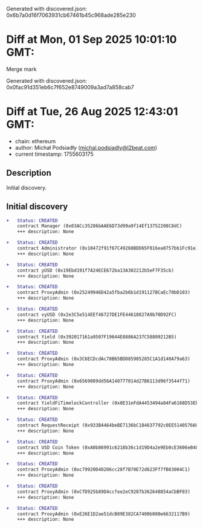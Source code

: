 Generated with discovered.json: 0x6b7a0d16f7063931cb67461b45c968ade285e230

# Diff at Mon, 01 Sep 2025 10:01:10 GMT:

Merge mark

Generated with discovered.json: 0x0fac91d351eb6c7f652e8749009a3ad7a858cab7

# Diff at Tue, 26 Aug 2025 12:43:01 GMT:

- chain: ethereum
- author: Michał Podsiadły (<michal.podsiadly@l2beat.com>)
- current timestamp: 1755603175

## Description

Initial discovery.

## Initial discovery

```diff
+   Status: CREATED
    contract Manager (0x03ACc35286bAAE6D73d99a9f14Ef13752208C8dC)
    +++ description: None
```

```diff
+   Status: CREATED
    contract Administrator (0x10472f91f67C49260BDD65F016ea0757bb1Fc91e)
    +++ description: None
```

```diff
+   Status: CREATED
    contract yUSD (0x19Ebd191f7A24ECE672ba13A302212b5eF7F35cb)
    +++ description: None
```

```diff
+   Status: CREATED
    contract ProxyAdmin (0x25249946D42a5fba2b6b1d191127BCaEc70bD103)
    +++ description: None
```

```diff
+   Status: CREATED
    contract vyUSD (0x2e3C5e514EEf46727DE1FE44618027A9b70D92FC)
    +++ description: None
```

```diff
+   Status: CREATED
    contract Yield (0x392017161a9507F19644E8886A237C58809212B5)
    +++ description: None
```

```diff
+   Status: CREATED
    contract ProxyAdmin (0x3C6ECDcdAc78B65BDD85985285C1A1d140A79a63)
    +++ description: None
```

```diff
+   Status: CREATED
    contract ProxyAdmin (0x6569089dd56A140777014d27B6113d96f3544f71)
    +++ description: None
```

```diff
+   Status: CREATED
    contract YieldFiTimelockController (0x8E31eFdA4453494a84Fa6168D53Eb1418c0b4aC4)
    +++ description: None
```

```diff
+   Status: CREATED
    contract RequestReceipt (0x933B4464beBE7136bC184637792c0EE514057660)
    +++ description: None
```

```diff
+   Status: CREATED
    contract USD Coin Token (0xA0b86991c6218b36c1d19D4a2e9Eb0cE3606eB48)
    +++ description: None
```

```diff
+   Status: CREATED
    contract ProxyAdmin (0xc79920D40206cc28f7B70E72d623Ff7fB83004C1)
    +++ description: None
```

```diff
+   Status: CREATED
    contract ProxyAdmin (0xCfD925b89D4ccfee2eC9287b362648854aCbBF03)
    +++ description: None
```

```diff
+   Status: CREATED
    contract ProxyAdmin (0xE26E1D2ae51dcB89E382CA7400b080e6632117B9)
    +++ description: None
```

